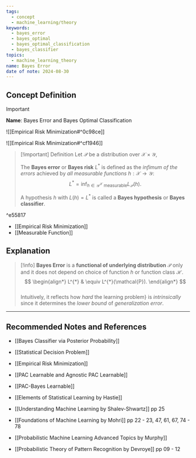 ```yaml
---
tags:
  - concept
  - machine_learning/theory
keywords:
  - bayes_error
  - bayes_optimal
  - bayes_optimal_classification
  - bayes_classifier
topics:
  - machine_learning_theory
name: Bayes Error
date of note: 2024-08-30
---
```


## Concept Definition

>[!important]
>**Name**: Bayes Error and Bayes Optimal Classification

![[Empirical Risk Minimization#^0c98ce]]

![[Empirical Risk Minimization#^cf1946]]


>[!important] Definition
>Let  $\mathcal{P}$ be a distribution over $\mathcal{X} \times \mathcal{Y}$,  
>
>The **Bayes error** or **Bayes risk** $L^{*}$ is defined as the *infimum of the errors* achieved by *all measurable functions* $h : \mathcal{X} \to \mathcal{Y}$:  
>$$
> L^{*} = \inf_{h \in \mathcal{Y}^{\mathcal{X}} \text{ measurable}} L_{\mathcal{P}}(h).
>$$  
>
>A hypothesis $h$ with $L(h) = L^{*}$ is called a **Bayes hypothesis** or **Bayes classifier**.

^e55817

- [[Empirical Risk Minimization]]
- [[Measurable Function]]

## Explanation

>[!info]
>**Bayes Error** is a **functional of underlying distribution** $\mathcal{P}$ only and it does not depend on choice of function $h$ or function class $\mathcal{H}$.
>$$
> \begin{align*}
>  L^{*} & \equiv  L^{*}(\mathcal{P}).
> \end{align*}
>$$  
>Intuitively, it reflects how *hard* the learning problem} is *intrinsically* since it determines the *lower bound* of *generalization error*.






-----------
##  Recommended Notes and References


- [[Bayes Classifier via Posterior Probability]]
- [[Statistical Decision Problem]]


- [[Empirical Risk Minimization]]
- [[PAC Learnable and Agnostic PAC Learnable]]
- [[PAC-Bayes Learnable]]


- [[Elements of Statistical Learning by Hastie]]
- [[Understanding Machine Learning by Shalev-Shwartz]] pp 25
- [[Foundations of Machine Learning by Mohri]] pp 22 - 23, 47, 61, 67, 74 - 78
- [[Probabilistic Machine Learning Advanced Topics by Murphy]]
- [[Probabilistic Theory of Pattern Recognition by Devroye]] pp 09 - 12